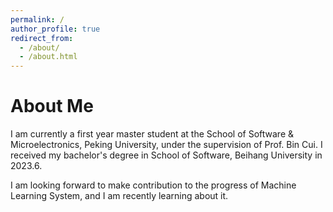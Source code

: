 ```yaml
---
permalink: /
author_profile: true
redirect_from: 
  - /about/
  - /about.html
---
```


# About Me
I am currently a first year master student at the School of Software & Microelectronics, Peking University, under the supervision of Prof. Bin Cui. I received my bachelor's degree in School of Software, Beihang University in 2023.6.
  
I am looking forward to make contribution to the progress of Machine Learning System, and I am recently learning about it.

<script type="text/javascript">
  var GOOG_FIXURL_LANG = 'en';
  var GOOG_FIXURL_SITE = '{{ site.url }}'
</script>
<script type="text/javascript"
  src="//linkhelp.clients.google.com/tbproxy/lh/wm/fixurl.js">
</script>
